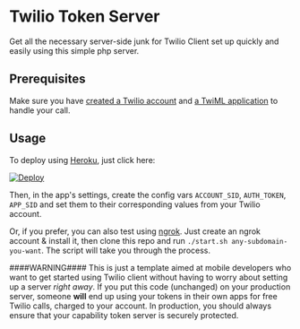 Twilio Token Server
===================

Get all the necessary server-side junk for Twilio Client set up quickly and easily using this simple php server.


Prerequisites
-------------
Make sure you have [created a Twilio account](https://www.twilio.com/try-twilio) and [a TwiML application](https://www.twilio.com/user/account/apps/) to handle your call.

Usage
-----
To deploy using [Heroku](https://heroku.com/), just click here:

[![Deploy](https://www.herokucdn.com/deploy/button.png)](https://heroku.com/deploy)

Then, in the app's settings, create the config vars `ACCOUNT_SID`, `AUTH_TOKEN`, `APP_SID` and set them to their corresponding values from your Twilio account.

Or, if you prefer, you can also test using [ngrok](https://ngrok.com/). Just create an ngrok account & install it, then clone this repo and run `./start.sh any-subdomain-you-want`. The script will take you through the process.

####WARNING####
This is just a template aimed at mobile developers who want to get started using Twilio client without having to worry about setting up a server *right away*. If you put this code (unchanged) on your production server, someone **will** end up using your tokens in their own apps for free Twilio calls, charged to your account. In production, you should always ensure that your capability token server is securely protected.
